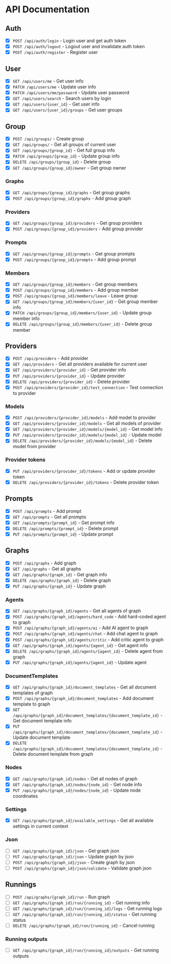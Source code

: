 # API Documentation

## Auth
- [X] `POST /api/auth/login` - Login user and get auth token
- [X] `POST /api/auth/logout` - Logout user and invalidate auth token
- [X] `POST /api/auth/register` - Register user

## User
- [X] `GET /api/users/me` - Get user info
- [X] `PATCH /api/users/me` - Update user info
- [X] `PATCH /api/users/me/password` - Update user password
- [X] `GET /api/users/search` - Search users by login
- [X] `GET /api/users/{user_id}` - Get user info
- [X] `GET /api/users/{user_id}/groups` - Get user groups

## Group
- [X] `POST /api/groups/` - Create group
- [X] `GET /api/groups/` - Get all groups of current user
- [X] `GET /api/groups/{group_id}` - Get full group info
- [X] `PATCH /api/groups/{group_id}` - Update group info
- [X] `DELETE /api/groups/{group_id}` - Delete group
- [X] `GET /api/groups/{group_id}/owner` - Get group owner

### Graphs
- [X] `GET /api/groups/{group_id}/graphs` - Get group graphs
- [X] `POST /api/groups/{group_id}/graphs` - Add group graph

### Providers
- [X] `GET /api/groups/{group_id}/providers` - Get group providers
- [X] `POST /api/groups/{group_id}/providers` - Add group provider

### Prompts
- [X] `GET /api/groups/{group_id}/prompts` - Get group prompts
- [X] `POST /api/groups/{group_id}/prompts` - Add group prompt

### Members
- [X] `GET /api/groups/{group_id}/members` - Get group members
- [X] `POST /api/groups/{group_id}/members` - Add group member
- [X] `POST /api/groups/{group_id}/members/leave` - Leave group
- [X] `GET /api/groups/{group_id}/members/{user_id}` - Get group member info
- [X] `PATCH /api/groups/{group_id}/members/{user_id}` - Update group member info
- [X] `DELETE /api/groups/{group_id}/members/{user_id}` - Delete group member

## Providers
- [X] `POST /api/providers` - Add provider
- [X] `GET /api/providers` - Get all providers available for current user
- [X] `GET /api/providers/{provider_id}` - Get provider info
- [X] `PUT /api/providers/{provider_id}` - Update provider
- [X] `DELETE /api/providers/{provider_id}` - Delete provider
- [X] `POST /api/providers/{provider_id}/test_connection` - Test connection to provider

### Models
- [X] `POST /api/providers/{provider_id}/models` - Add model to provider
- [X] `GET /api/providers/{provider_id}/models` - Get all models of provider
- [X] `GET /api/providers/{provider_id}/models/{model_id}` - Get model info
- [X] `PUT /api/providers/{provider_id}/models/{model_id}` - Update model
- [X] `DELETE /api/providers/{provider_id}/models/{model_id}` - Delete model from provider

### Provider tokens
- [X] `PUT /api/providers/{provider_id}/tokens` - Add or update provider token
- [X] `DELETE /api/providers/{provider_id}/tokens` - Delete provider token

## Prompts
- [X] `POST /api/prompts` - Add prompt
- [X] `GET /api/prompts` - Get all prompts
- [X] `GET /api/prompts/{prompt_id}` - Get prompt info
- [X] `DELETE /api/prompts/{prompt_id}` - Delete prompt
- [X] `PUT /api/prompts/{prompt_id}` - Update prompt

## Graphs
- [X] `POST /api/graphs` - Add graph
- [X] `GET /api/graphs` - Get all graphs
- [X] `GET /api/graphs/{graph_id}` - Get graph info
- [X] `DELETE /api/graphs/{graph_id}` - Delete graph
- [X] `PUT /api/graphs/{graph_id}` - Update graph

### Agents
- [X] `GET /api/graphs/{graph_id}/agents` - Get all agents of graph
- [X] `POST /api/graphs/{graph_id}/agents/hard_code` - Add hard-coded agent to graph
- [X] `POST /api/graphs/{graph_id}/agents/ai` - Add AI agent to graph
- [X] `POST /api/graphs/{graph_id}/agents/chat` - Add chat agent to graph
- [X] `POST /api/graphs/{graph_id}/agents/critic` - Add critic agent to graph
- [X] `GET /api/graphs/{graph_id}/agents/{agent_id}` - Get agent info
- [X] `DELETE /api/graphs/{graph_id}/agents/{agent_id}` - Delete agent from graph
- [X] `PUT /api/graphs/{graph_id}/agents/{agent_id}` - Update agent

### DocumentTemplates
- [X] `GET /api/graphs/{graph_id}/document_templates` - Get all document templates of graph
- [X] `POST /api/graphs/{graph_id}/document_templates` - Add document template to graph
- [X] `GET /api/graphs/{graph_id}/document_templates/{document_template_id}` - Get document template info
- [X] `PUT /api/graphs/{graph_id}/document_templates/{document_template_id}` - Update document template
- [X] `DELETE /api/graphs/{graph_id}/document_templates/{document_template_id}` - Delete document template from graph

### Nodes
- [X] `GET /api/graphs/{graph_id}/nodes` - Get all nodes of graph
- [X] `GET /api/graphs/{graph_id}/nodes/{node_id}` - Get node info
- [X] `PUT /api/graphs/{graph_id}/nodes/{node_id}` - Update node coordinates

### Settings
- [X] `GET /api/graphs/{graph_id}/available_settings` - Get all available settings in current context

### Json
- [ ] `GET /api/graphs/{graph_id}/json` - Get graph json
- [ ] `PUT /api/graphs/{graph_id}/json` - Update graph by json
- [ ] `POST /api/graphs/{graph_id}/json` - Create graph by json
- [ ] `POST /api/graphs/{graph_id}/json/validate` - Validate graph json

## Runnings
- [ ] `POST /api/graphs/{graph_id}/run` - Run graph
- [ ] `GET /api/graphs/{graph_id}/run/{running_id}` - Get running info
- [ ] `GET /api/graphs/{graph_id}/run/{running_id}/logs` - Get running logs
- [ ] `GET /api/graphs/{graph_id}/run/{running_id}/status` - Get running status
- [ ] `DELETE /api/graphs/{graph_id}/run/{running_id}` - Cancel running

### Running outputs
- [ ] `GET /api/graphs/{graph_id}/run/{running_id}/outputs` - Get running outputs
